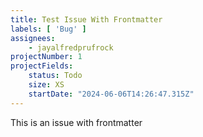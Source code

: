 ```yaml
---
title: Test Issue With Frontmatter
labels: [ 'Bug' ]
assignees:
    - jayalfredprufrock
projectNumber: 1
projectFields:
    status: Todo
    size: XS
    startDate: "2024-06-06T14:26:47.315Z"
---
```


This is an issue with frontmatter